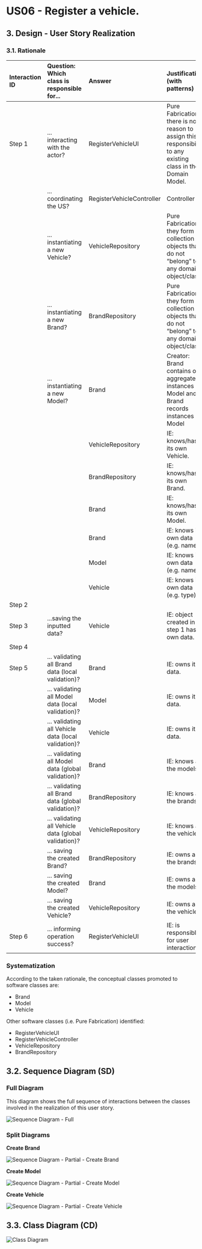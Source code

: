 # US06 - Register a vehicle.

## 3. Design - User Story Realization

### 3.1. Rationale

| Interaction ID | Question: Which class is responsible for...           | Answer                    | Justification (with patterns)                                                                                 |
|:---------------|:------------------------------------------------------|:--------------------------|:--------------------------------------------------------------------------------------------------------------|
| Step 1  		     | 	... interacting with the actor?                      | RegisterVehicleUI         | Pure Fabrication: there is no reason to assign this responsibility to any existing class in the Domain Model. |
| 			  		        | 	... coordinating the US?                             | RegisterVehicleController | Controller                                                                                                    |
| 			  		        | 	... instantiating a new Vehicle?                     | VehicleRepository         | Pure Fabrication: they form a collection of objects that do not “belong” to any domain object/class           |
| 			  		        | 	... instantiating a new Brand?                       | BrandRepository           | Pure Fabrication: they form a collection of objects that do not “belong” to any domain object/class           |
| 			  		        | 	... instantiating a new Model?                       | Brand                     | Creator: Brand contains or aggregates instances of Model and Brand records instances of Model                 |
| 			  		        | 							                                               | VehicleRepository         | IE: knows/has its own Vehicle.                                                                                |
| 			  		        | 							                                               | BrandRepository           | IE: knows/has its own Brand.                                                                                  |
| 			  		        | 							                                               | Brand                     | IE: knows/has its own Model.                                                                                  |
| 			  		        | 							                                               | Brand                     | IE: knows its own data (e.g. name)                                                                            |
| 			  		        | 							                                               | Model                     | IE: knows its own data (e.g. name)                                                                            |
| 			  		        | 							                                               | Vehicle                   | IE: knows its own data (e.g. type)                                                                            |
| Step 2	  		    | 							                                               |                           |                                                                                                               |
| Step 3  		     | 	...saving the inputted data?                         | Vehicle                   | IE: object created in step 1 has its own data.                                                                |
| Step 4	  		    | 							                                               |                           |                                                                                                               |
| Step 5  		     | 	... validating all Brand data (local validation)?    | Brand                     | IE: owns its data.                                                                                            | 
| 		             | 	... validating all Model data (local validation)?    | Model                     | IE: owns its data.                                                                                            | 
| 		             | 	... validating all Vehicle data (local validation)?  | Vehicle                   | IE: owns its data.                                                                                            |
| 			  		        | 	... validating all Model data (global validation)?   | Brand                     | IE: knows all the models.                                                                                     |
| 			  		        | 	... validating all Brand data (global validation)?   | BrandRepository           | IE: knows all the brands.                                                                                     |
| 			  		        | 	... validating all Vehicle data (global validation)? | VehicleRepository         | IE: knows all the vehicles.                                                                                   | 
| 			  		        | 	... saving the created Brand?                        | BrandRepository           | IE: owns all the brands.                                                                                      | 
| 			  		        | 	... saving the created Model?                        | Brand                     | IE: owns all the models.                                                                                      |
| 			  		        | 	... saving the created Vehicle?                      | VehicleRepository         | IE: owns all the vehicles.                                                                                    | 
| Step 6  		     | 	... informing operation success?                     | RegisterVehicleUI         | IE: is responsible for user interactions.                                                                     | 

### Systematization ##

According to the taken rationale, the conceptual classes promoted to software classes are:

* Brand
* Model
* Vehicle

Other software classes (i.e. Pure Fabrication) identified:

* RegisterVehicleUI
* RegisterVehicleController
* VehicleRepository
* BrandRepository

## 3.2. Sequence Diagram (SD)

### Full Diagram

This diagram shows the full sequence of interactions between the classes involved in the realization of this user story.

![Sequence Diagram - Full](svg/us06-sequence-diagram.svg)

### Split Diagrams

**Create Brand**

![Sequence Diagram - Partial - Create Brand](svg/us06-sequence-diagram-partial-create-brand.svg)

**Create Model**

![Sequence Diagram - Partial - Create Model](svg/us06-sequence-diagram-partial-create-model.svg)

**Create Vehicle**

![Sequence Diagram - Partial - Create Vehicle](svg/us06-sequence-diagram-partial-create-vehicle.svg)

## 3.3. Class Diagram (CD)

![Class Diagram](svg/us06-class-diagram.svg)